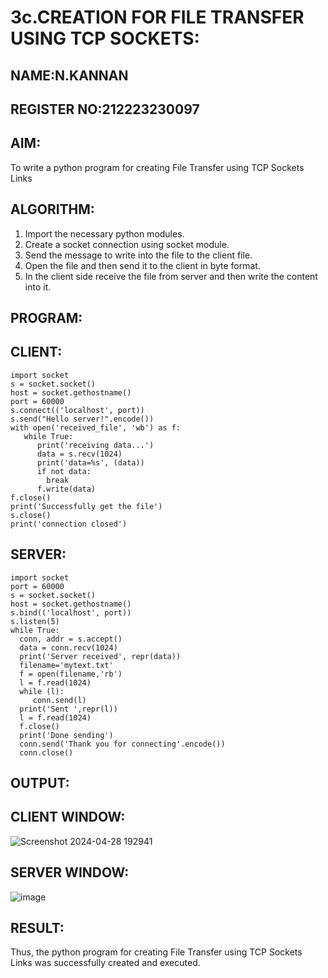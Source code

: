 # 3c.CREATION FOR FILE TRANSFER USING TCP SOCKETS:
## NAME:N.KANNAN
## REGISTER NO:212223230097
## AIM:
To write a python program for creating File Transfer using TCP Sockets Links
## ALGORITHM:
1. Import the necessary python modules.
2. Create a socket connection using socket module.
3. Send the message to write into the file to the client file.
4. Open the file and then send it to the client in byte format.
5. In the client side receive the file from server and then write the content into it.
## PROGRAM:
## CLIENT:
```
import socket
s = socket.socket()
host = socket.gethostname()
port = 60000
s.connect(('localhost', port))
s.send("Hello server!".encode())
with open('received_file', 'wb') as f:
   while True:
      print('receiving data...')
      data = s.recv(1024)
      print('data=%s', (data))
      if not data:
        break
      f.write(data)
f.close()
print('Successfully get the file')
s.close()
print('connection closed')
```
## SERVER:
```
import socket 
port = 60000 
s = socket.socket() 
host = socket.gethostname() 
s.bind(('localhost', port)) 
s.listen(5) 
while True:
  conn, addr = s.accept() 
  data = conn.recv(1024)
  print('Server received', repr(data))
  filename='mytext.txt'
  f = open(filename,'rb')
  l = f.read(1024)
  while (l):
     conn.send(l)
  print('Sent ',repr(l))
  l = f.read(1024)
  f.close()
  print('Done sending')
  conn.send('Thank you for connecting'.encode())
  conn.close()
```
## OUTPUT:
## CLIENT WINDOW:
![Screenshot 2024-04-28 192941](https://github.com/kannan-nagaraju/3c.FILE_TRANSFER_USING_TCP_SOCKETS/assets/145742755/9d3bcf33-c6ce-4c67-ad4e-0047e3fdc9a7)
## SERVER WINDOW:
![image](https://github.com/kannan-nagaraju/3c.FILE_TRANSFER_USING_TCP_SOCKETS/assets/145742755/a2dea9a5-e872-48e6-b7c8-8700ba502163)

## RESULT:
Thus, the python program for creating File Transfer using TCP Sockets Links was 
successfully created and executed.
